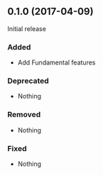 ## 0.1.0 (2017-04-09)

Initial release

### Added

- Add Fundamental features

### Deprecated

- Nothing

### Removed

- Nothing

### Fixed

- Nothing
